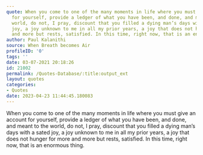 ```yaml
---
quote: When you come to one of the many moments in life where you must give an account
  for yourself, provide a ledger of what you have been, and done, and meant to the
  world, do not, I pray, discount that you filled a dying man’s days with a sated
  joy, a joy unknown to me in all my prior years, a joy that does not hunger for more
  and more but rests, satisfied. In this time, right now, that is an enormous thing.
author: Paul Kalanithi
source: When Breath becomes Air
profileID: '0'
tags: ''
date: 03-07-2021 20:18:26
id: 21002
permalink: /Quotes-Database/:title:output_ext
layout: quotes
categories:
- Quotes
date: 2023-04-23 11:44:45.180083
---
```

When you come to one of the many moments in life where you must give an account for yourself, provide a ledger of what you have been, and done, and meant to the world, do not, I pray, discount that you filled a dying man’s days with a sated joy, a joy unknown to me in all my prior years, a joy that does not hunger for more and more but rests, satisfied. In this time, right now, that is an enormous thing.